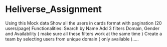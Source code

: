 # Heliverse_Assignment
Using this Mock data  Show all the users in cards format with pagination (20 users/page) Functionalities: Search by Name Add 3 filters Domain, Gender and Availability ( make sure all these filters work at the same time ) Create a team by selecting users from unique domain ( only available ).....
